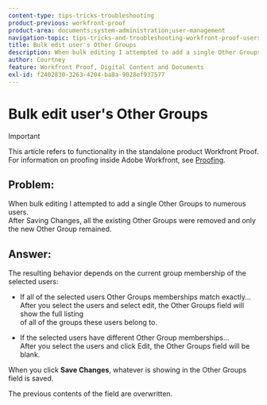 ```yaml
---
content-type: tips-tricks-troubleshooting
product-previous: workfront-proof
product-area: documents;system-administration;user-management
navigation-topic: tips-tricks-and-troubleshooting-workfront-proof-users-and-contacts
title: Bulk edit user's Other Groups
description: When bulk editing I attempted to add a single Other Groups to numerous users. After Saving Changes, all the existing Other Groups were removed and only the new Other Group remained.
author: Courtney
feature: Workfront Proof, Digital Content and Documents
exl-id: f2402830-3263-4204-ba8a-9028ef937577
---
```

# Bulk edit user's Other Groups

>[!IMPORTANT]
>
>This article refers to functionality in the standalone product Workfront Proof. For information on proofing inside Adobe Workfront, see [Proofing](../../../review-and-approve-work/proofing/proofing.md).

## Problem:&nbsp;

When bulk editing I attempted to add a single Other Groups to numerous users.  
After Saving Changes, all the existing Other Groups were removed and only the new Other Group remained.&nbsp;

## Answer:

The resulting behavior depends&nbsp;on the current group membership of the selected users:

* If all of the selected users Other Groups memberships match exactly...  
  After you select the users and select edit, the Other Groups field will show the full listing  
  of all of the groups these users belong to.&nbsp;

* If the selected users have different Other Group memberships...  
  After you select the users and click Edit, the Other Groups field will be blank.

When you click **Save Changes**, whatever is showing in the Other Groups field is saved.

The previous contents of the field are overwritten.&nbsp;
